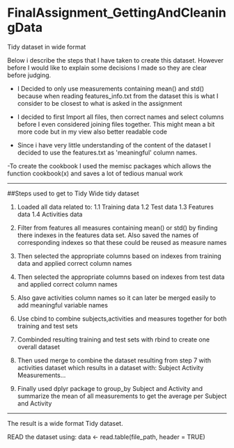 # FinalAssignment_GettingAndCleaningData
Tidy dataset in wide format

Below i describe the steps that I have taken to create this dataset. However before
I would like to explain some decisions I made so they are clear before judging.

- I Decided to only use measurements containing mean() and std() because when reading
	features_info.txt from the dataset this is what I consider to be closest to what is
	asked in the assignment

- I decided to first Import all files, then correct names and select columns 
	before I even considered joining files together. This might mean a bit more code
	but in my view also better readable code

- Since i have very little understanding of the content of the dataset I decided to use
	the features.txt as 'meaningful' column names.

-To create the cookbook I used the memisc packages which allows the function cookbook(x)
	and saves a lot of tedious manual work

-------------------------------------------------------------------------------

##Steps used to get to Tidy Wide tidy dataset
1. Loaded all data related to:
	1.1 Training data
	1.2 Test data
	1.3 Features data
	1.4 Activities data

2. Filter from features all measures containing mean() or std()
	by finding there indexes in the features data set. Also saved the names of corresponding 
	indexes so that these could be reused as measure names

3. Then selected the appropriate columns based on indexes from training data
	and applied correct column names

4. Then selected the appropriate columns based on indexes from test data
	and applied correct column names

5. Also gave activities column names so it can later be merged easily to add 
	meaningful variable names

6. Use cbind to combine subjects,activities and measures together for both 
	training and test sets

7. Combinded resulting training and test sets with rbind to create one overall
	dataset 

8. Then used merge to combine the dataset resulting from step 7 with activities dataset
	which results in a dataset with:
		Subject
		Activity
		Measurements...

9. Finally used dplyr package to group_by Subject and Activity and summarize the mean
	of all measurements to get the average per Subject and Activity

------------------------------------------------------------------------------

The result is a wide format Tidy dataset.

READ the dataset using:
data <- read.table(file_path, header = TRUE)
